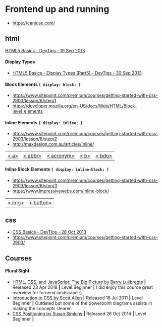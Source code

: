 # Frontend up and running

* https://caniuse.com/

## html

[HTML5 Basics - DevTips - 19 Sep 2013](https://www.youtube.com/watch?v=NzzGt7EmXVw&list=PLqGj3iMvMa4KlJn1pMYPVV3eYzxJlWcON)

#### Display Types
* [HTML5 Basics - Display Types (Part5) - DevTips -  30 Sep 2013](https://www.youtube.com/watch?v=u-3aQpZD3_Q&index=5&list=PLqGj3iMvMa4KlJn1pMYPVV3eYzxJlWcON)

#### Block Elements `{ display: block; }`

* https://www.sitepoint.com/premium/courses/getting-started-with-css-2903/lesson/6/step/1
* https://developer.mozilla.org/en-US/docs/Web/HTML/Block-level_elements

#### Inline Elements `{ display: inline; }`

* https://www.sitepoint.com/premium/courses/getting-started-with-css-2903/lesson/6/step/2 
* http://maxdesign.com.au/articles/inline/

<table>
  <tr>
    <td><a href="#a-a">< a></a></td>
    <td><a href="#b-abbr">< abbr></a></td>
    <td><a href="#c-acronym">< acronym></a></td>
    <td><a href="#d-b">< b></a></td>
    <td><a href="#e-bdo">< bdo></a></td>
  </tr>
</table>

#### Inline Block Elements `{ display: inline-block; }`

* https://www.sitepoint.com/premium/courses/getting-started-with-css-2903/lesson/6/step/3
* https://www.impressivewebs.com/inline-block/

<table>
  <tr>
    <td><a href="#a-img">< img></a></td>
    <td><a href="#b-button">< button></a></td>
  </tr>
</table>

## css

* [CSS Basics - DevTips - 28 Oct 2013](https://www.youtube.com/watch?v=s7ONvIgOWdM&list=PLqGj3iMvMa4IOmy04kDxh_hqODMqoeeCy)
* https://www.sitepoint.com/premium/courses/getting-started-with-css-2903/

## Courses

#### Plural Sight
- [HTML, CSS, and JavaScript: The Big Picture by Barry Luijbregts](https://app.pluralsight.com/library/courses/html-css-javascript-big-picture/table-of-contents) **|** Released 23 Apr 2018 **|** Level Beginner **|** I did enjoy this cource great overview for fornend landscape :)
- [Introduction to CSS by Scott Allen](https://app.pluralsight.com/library/courses/css-intro/table-of-contents) **|** Released 18 Jul 2011 **|** Level Beginner **|** Outdated but some of the powerpoint diagrams assists in making the concepts clearer.
- [CSS Positioning by Susan Simkins](https://app.pluralsight.com/library/courses/css-positioning-1834/table-of-contents) **|** Released 26 Oct 2014 **|** Level Beginner **|**

